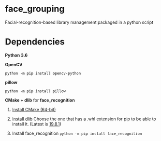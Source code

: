 # face_grouping
Facial-recognition-based library management packaged in a python script

# Dependencies
**Python 3.6**

**OpenCV**

`python -m pip install opencv-python`

**pillow**

`python -m pip install pillow`

**CMake + dlib** for **face_recognition**

1. [Install CMake (64-bit)](https://cmake.org/download/)

2. [Install dlib](https://pypi.org/simple/dlib/)
   Choose the one that has a .whl extension for pip to be able to install it. (Latest is [19.8.1](https://files.pythonhosted.org/packages/0e/ce/f8a3cff33ac03a8219768f0694c5d703c8e037e6aba2e865f9bae22ed63c/dlib-19.8.1-cp36-cp36m-win_amd64.whl#sha256=794994fa2c54e7776659fddb148363a5556468a6d5d46be8dad311722d54bfcf))

3. Install face_recognition
   `python -m pip install face_recognition`